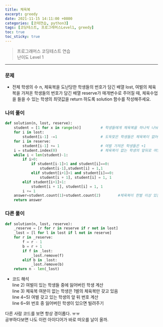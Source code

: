```yaml
---
title: 체육복
excerpt: greedy
date: 2021-11-15 14:11:00 +0800
categories: [코테연습, python3]
tags: [코딩테스트, 프로그래머스Level1, greedy]
toc: true
toc_sticky: true
---
```


> 프로그래머스 코딩테스트 연습  
> 난이도 Level 1

***

### 문제  
* 전체 학생의 수 n, 체육복을 도난당한 학생들의 번호가 담긴 배열 lost, 여벌의 체육복을 가져온 학생들의 번호가 담긴 배열 reserve가 매개변수로 주어질 때, 체육수업을 들을 수 있는 학생의 최댓값을 return 하도록 solution 함수를 작성해주세요.  

### 나의 풀이
```python
def solution(n, lost, reserve):
    student = [1 for x in range(n)]			# 학생들에게 체육복을 하나씩 나눠줌
    for i in lost:
        student[i-1] -=1					# 도둑맞은 학생들은 체육복이 없어짐
    for i in reserve:
        student[i-1] += 1					# 여벌 가져온 학생들은 +1
    i = student.index(0)					# 체육복이 없는 학생의 앞뒤로 여벌이 있는지 탐색
    while i < len(student)-1:
        if i>0:
            if student[i-1]>1 and student[i]==0:
                student[i-1],student[i] = 1,1
            elif student[i+1]>1 and student[i]==0:
                student[i + 1], student[i] = 1, 1
        elif student[i+1]>1:
            student[i + 1], student[i] = 1, 1
        i += 1
    answer=student.count(1)+student.count(2)		#체육복이 한벌 이상 있는 학생 수 구함
    return answer
```
### 다른 풀이
```python
def solution(n, lost, reserve):
    _reserve = [r for r in reserve if r not in lost]
    _lost = [l for l in lost if l not in reserve]
    for r in _reserve:
        f = r - 1
        b = r + 1
        if f in _lost:
            _lost.remove(f)
        elif b in _lost:
            _lost.remove(b)
    return n - len(_lost)
```
* 코드 해석<br>
line 2) 여벌이 있는 학생들 중에 잃어버린 학생 계산<br>line 3) 체육복 여분이 없는 학생은 1벌의 체육복만 갖고 있음<br>line 4~5) 여벌 갖고 있는 학생의 앞 뒤 번호 계산<br>line 6~9) 번호 중 잃어버린 학생이 있으면 빌려주기<br>

다른 사람 코드를 보면 항상 경이롭다. ㅠㅠ<br>공부하다보면 나도 이런 아이디어가 바로 떠오를 날이 올까.
